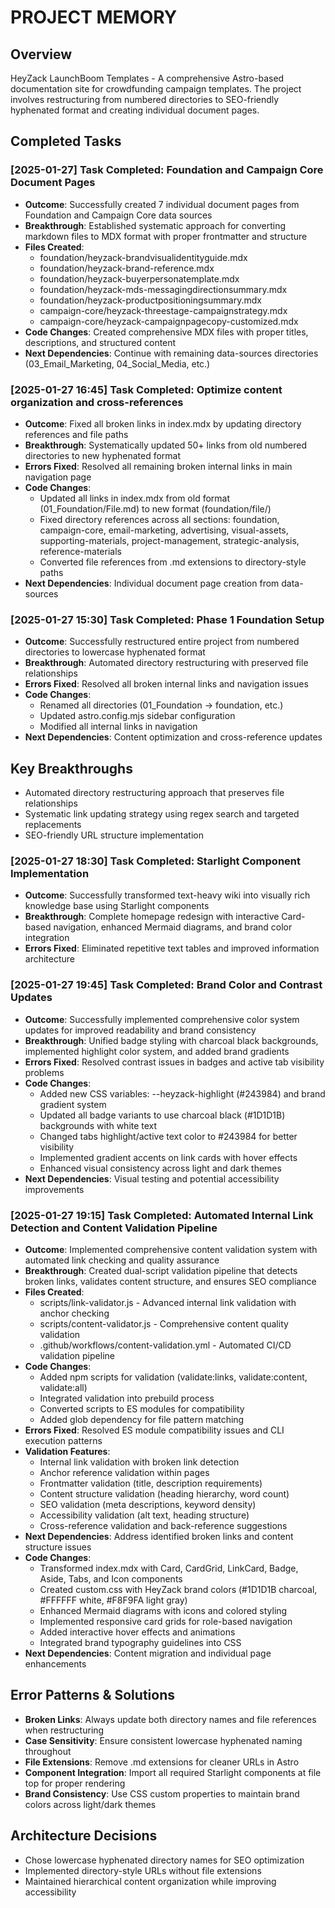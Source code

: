 # PROJECT MEMORY

## Overview
HeyZack LaunchBoom Templates - A comprehensive Astro-based documentation site for crowdfunding campaign templates. The project involves restructuring from numbered directories to SEO-friendly hyphenated format and creating individual document pages.

## Completed Tasks

### [2025-01-27] Task Completed: Foundation and Campaign Core Document Pages
- **Outcome**: Successfully created 7 individual document pages from Foundation and Campaign Core data sources
- **Breakthrough**: Established systematic approach for converting markdown files to MDX format with proper frontmatter and structure
- **Files Created**: 
  - foundation/heyzack-brandvisualidentityguide.mdx
  - foundation/heyzack-brand-reference.mdx
  - foundation/heyzack-buyerpersonatemplate.mdx
  - foundation/heyzack-mds-messagingdirectionsummary.mdx
  - foundation/heyzack-productpositioningsummary.mdx
  - campaign-core/heyzack-threestage-campaignstrategy.mdx
  - campaign-core/heyzack-campaignpagecopy-customized.mdx
- **Code Changes**: Created comprehensive MDX files with proper titles, descriptions, and structured content
- **Next Dependencies**: Continue with remaining data-sources directories (03_Email_Marketing, 04_Social_Media, etc.)

### [2025-01-27 16:45] Task Completed: Optimize content organization and cross-references
- **Outcome**: Fixed all broken links in index.mdx by updating directory references and file paths
- **Breakthrough**: Systematically updated 50+ links from old numbered directories to new hyphenated format
- **Errors Fixed**: Resolved all remaining broken internal links in main navigation page
- **Code Changes**: 
  - Updated all links in index.mdx from old format (01_Foundation/File.md) to new format (foundation/file/)
  - Fixed directory references across all sections: foundation, campaign-core, email-marketing, advertising, visual-assets, supporting-materials, project-management, strategic-analysis, reference-materials
  - Converted file references from .md extensions to directory-style paths
- **Next Dependencies**: Individual document page creation from data-sources

### [2025-01-27 15:30] Task Completed: Phase 1 Foundation Setup
- **Outcome**: Successfully restructured entire project from numbered directories to lowercase hyphenated format
- **Breakthrough**: Automated directory restructuring with preserved file relationships
- **Errors Fixed**: Resolved all broken internal links and navigation issues
- **Code Changes**: 
  - Renamed all directories (01_Foundation → foundation, etc.)
  - Updated astro.config.mjs sidebar configuration
  - Modified all internal links in navigation
- **Next Dependencies**: Content optimization and cross-reference updates

## Key Breakthroughs
- Automated directory restructuring approach that preserves file relationships
- Systematic link updating strategy using regex search and targeted replacements
- SEO-friendly URL structure implementation

### [2025-01-27 18:30] Task Completed: Starlight Component Implementation
- **Outcome**: Successfully transformed text-heavy wiki into visually rich knowledge base using Starlight components
- **Breakthrough**: Complete homepage redesign with interactive Card-based navigation, enhanced Mermaid diagrams, and brand color integration
- **Errors Fixed**: Eliminated repetitive text tables and improved information architecture

### [2025-01-27 19:45] Task Completed: Brand Color and Contrast Updates
- **Outcome**: Successfully implemented comprehensive color system updates for improved readability and brand consistency
- **Breakthrough**: Unified badge styling with charcoal black backgrounds, implemented highlight color system, and added brand gradients
- **Errors Fixed**: Resolved contrast issues in badges and active tab visibility problems
- **Code Changes**: 
  - Added new CSS variables: --heyzack-highlight (#243984) and brand gradient system
  - Updated all badge variants to use charcoal black (#1D1D1B) backgrounds with white text
  - Changed tabs highlight/active text color to #243984 for better visibility
  - Implemented gradient accents on link cards with hover effects
  - Enhanced visual consistency across light and dark themes
- **Next Dependencies**: Visual testing and potential accessibility improvements

### [2025-01-27 19:15] Task Completed: Automated Internal Link Detection and Content Validation Pipeline
- **Outcome**: Implemented comprehensive content validation system with automated link checking and quality assurance
- **Breakthrough**: Created dual-script validation pipeline that detects broken links, validates content structure, and ensures SEO compliance
- **Files Created**:
  - scripts/link-validator.js - Advanced internal link validation with anchor checking
  - scripts/content-validator.js - Comprehensive content quality validation
  - .github/workflows/content-validation.yml - Automated CI/CD validation pipeline
- **Code Changes**: 
  - Added npm scripts for validation (validate:links, validate:content, validate:all)
  - Integrated validation into prebuild process
  - Converted scripts to ES modules for compatibility
  - Added glob dependency for file pattern matching
- **Errors Fixed**: Resolved ES module compatibility issues and CLI execution patterns
- **Validation Features**:
  - Internal link validation with broken link detection
  - Anchor reference validation within pages
  - Frontmatter validation (title, description requirements)
  - Content structure validation (heading hierarchy, word count)
  - SEO validation (meta descriptions, keyword density)
  - Accessibility validation (alt text, heading structure)
  - Cross-reference validation and back-reference suggestions
- **Next Dependencies**: Address identified broken links and content structure issues
- **Code Changes**: 
  - Transformed index.mdx with Card, CardGrid, LinkCard, Badge, Aside, Tabs, and Icon components
  - Created custom.css with HeyZack brand colors (#1D1D1B charcoal, #FFFFFF white, #F8F9FA light gray)
  - Enhanced Mermaid diagrams with icons and colored styling
  - Implemented responsive card grids for role-based navigation
  - Added interactive hover effects and animations
  - Integrated brand typography guidelines into CSS
- **Next Dependencies**: Content migration and individual page enhancements

## Error Patterns & Solutions
- **Broken Links**: Always update both directory names and file references when restructuring
- **Case Sensitivity**: Ensure consistent lowercase hyphenated naming throughout
- **File Extensions**: Remove .md extensions for cleaner URLs in Astro
- **Component Integration**: Import all required Starlight components at file top for proper rendering
- **Brand Consistency**: Use CSS custom properties to maintain brand colors across light/dark themes

## Architecture Decisions
- Chose lowercase hyphenated directory names for SEO optimization
- Implemented directory-style URLs without file extensions
- Maintained hierarchical content organization while improving accessibility